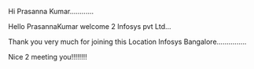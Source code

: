 Hi Prasanna Kumar............

Hello PrasannaKumar welcome 2 Infosys pvt Ltd...

Thank you very much for joining this Location Infosys Bangalore...............

Nice 2 meeting you!!!!!!!!
